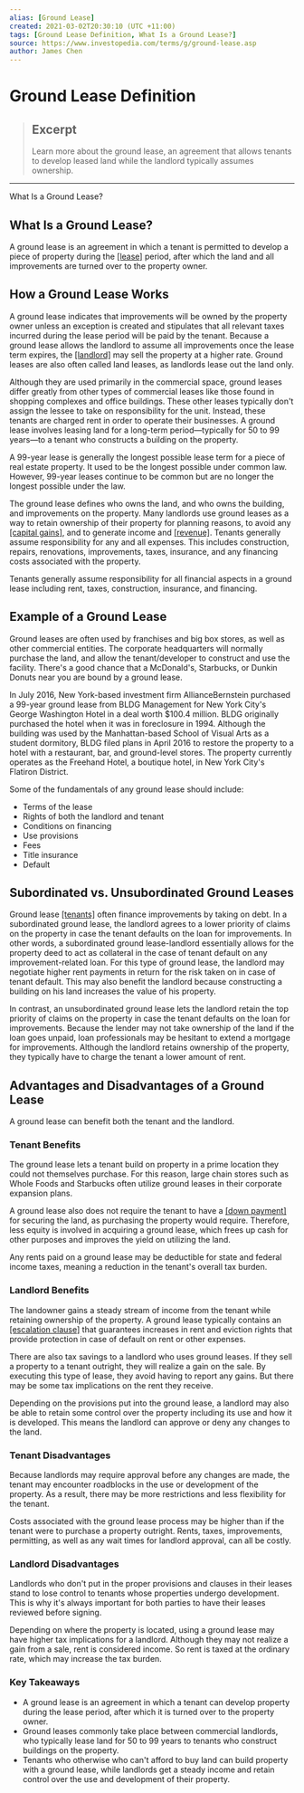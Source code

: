 ```yaml
---
alias: [Ground Lease]
created: 2021-03-02T20:30:10 (UTC +11:00)
tags: [Ground Lease Definition, What Is a Ground Lease?]
source: https://www.investopedia.com/terms/g/ground-lease.asp
author: James Chen
---
```


# Ground Lease Definition

> ## Excerpt
> Learn more about the ground lease, an agreement that allows tenants to develop leased land while the landlord typically assumes ownership.

---

What Is a Ground Lease?
## What Is a Ground Lease?

A ground lease is an agreement in which a tenant is permitted to develop a piece of property during the [[lease]](https://www.investopedia.com/terms/l/lease.asp) period, after which the land and all improvements are turned over to the property owner.

## How a Ground Lease Works

A ground lease indicates that improvements will be owned by the property owner unless an exception is created and stipulates that all relevant taxes incurred during the lease period will be paid by the tenant. Because a ground lease allows the landlord to assume all improvements once the lease term expires, the [[landlord]](https://www.investopedia.com/terms/l/landlord.asp) may sell the property at a higher rate. Ground leases are also often called land leases, as landlords lease out the land only.

Although they are used primarily in the commercial space, ground leases differ greatly from other types of commercial leases like those found in shopping complexes and office buildings. These other leases typically don't assign the lessee to take on responsibility for the unit. Instead, these tenants are charged rent in order to operate their businesses. A ground lease involves leasing land for a long-term period—typically for 50 to 99 years—to a tenant who constructs a building on the property. 

A 99-year lease is generally the longest possible lease term for a piece of real estate property. It used to be the longest possible under common law. However, 99-year leases continue to be common but are no longer the longest possible under the law. 

The ground lease defines who owns the land, and who owns the building, and improvements on the property. Many landlords use ground leases as a way to retain ownership of their property for planning reasons, to avoid any [[capital gains]](https://www.investopedia.com/terms/c/capitalgain.asp), and to generate income and [[revenue]](https://www.investopedia.com/terms/r/revenue.asp). Tenants generally assume responsibility for any and all expenses. This includes construction, repairs, renovations, improvements, taxes, insurance, and any financing costs associated with the property.

Tenants generally assume responsibility for all financial aspects in a ground lease including rent, taxes, construction, insurance, and financing.

## Example of a Ground Lease

Ground leases are often used by franchises and big box stores, as well as other commercial entities. The corporate headquarters will normally purchase the land, and allow the tenant/developer to construct and use the facility. There's a good chance that a McDonald's, Starbucks, or Dunkin Donuts near you are bound by a ground lease.

In July 2016, New York-based investment firm AllianceBernstein purchased a 99-year ground lease from BLDG Management for New York City's George Washington Hotel in a deal worth $100.4 million. BLDG originally purchased the hotel when it was in foreclosure in 1994. Although the building was used by the Manhattan-based School of Visual Arts as a student dormitory, BLDG filed plans in April 2016 to restore the property to a hotel with a restaurant, bar, and ground-level stores. The property currently operates as the Freehand Hotel, a boutique hotel, in New York City's Flatiron District.

Some of the fundamentals of any ground lease should include:

-   Terms of the lease
-   Rights of both the landlord and tenant
-   Conditions on financing
-   Use provisions
-   Fees
-   Title insurance
-   Default

## Subordinated vs. Unsubordinated Ground Leases

Ground lease [[tenants]](https://www.investopedia.com/articles/mortgages-real-estate/08/buy-rental-property.asp) often finance improvements by taking on debt. In a subordinated ground lease, the landlord agrees to a lower priority of claims on the property in case the tenant defaults on the loan for improvements. In other words, a subordinated ground lease-landlord essentially allows for the property deed to act as collateral in the case of tenant default on any improvement-related loan. For this type of ground lease, the landlord may negotiate higher rent payments in return for the risk taken on in case of tenant default. This may also benefit the landlord because constructing a building on his land increases the value of his property.

In contrast, an unsubordinated ground lease lets the landlord retain the top priority of claims on the property in case the tenant defaults on the loan for improvements. Because the lender may not take ownership of the land if the loan goes unpaid, loan professionals may be hesitant to extend a mortgage for improvements. Although the landlord retains ownership of the property, they typically have to charge the tenant a lower amount of rent.

## Advantages and Disadvantages of a Ground Lease

A ground lease can benefit both the tenant and the landlord.

### Tenant Benefits

The ground lease lets a tenant build on property in a prime location they could not themselves purchase. For this reason, large chain stores such as Whole Foods and Starbucks often utilize ground leases in their corporate expansion plans.

A ground lease also does not require the tenant to have a [[down payment]](https://www.investopedia.com/terms/d/down_payment.asp) for securing the land, as purchasing the property would require. Therefore, less equity is involved in acquiring a ground lease, which frees up cash for other purposes and improves the yield on utilizing the land.

Any rents paid on a ground lease may be deductible for state and federal income taxes, meaning a reduction in the tenant's overall tax burden.

### Landlord Benefits

The landowner gains a steady stream of income from the tenant while retaining ownership of the property. A ground lease typically contains an [[escalation clause]](https://www.investopedia.com/terms/e/escalatorclause.asp) that guarantees increases in rent and eviction rights that provide protection in case of default on rent or other expenses.

There are also tax savings to a landlord who uses ground leases. If they sell a property to a tenant outright, they will realize a gain on the sale. By executing this type of lease, they avoid having to report any gains. But there may be some tax implications on the rent they receive.

Depending on the provisions put into the ground lease, a landlord may also be able to retain some control over the property including its use and how it is developed. This means the landlord can approve or deny any changes to the land.

### Tenant Disadvantages

Because landlords may require approval before any changes are made, the tenant may encounter roadblocks in the use or development of the property. As a result, there may be more restrictions and less flexibility for the tenant.

Costs associated with the ground lease process may be higher than if the tenant were to purchase a property outright. Rents, taxes, improvements, permitting, as well as any wait times for landlord approval, can all be costly.

### Landlord Disadvantages

Landlords who don't put in the proper provisions and clauses in their leases stand to lose control to tenants whose properties undergo development. This is why it's always important for both parties to have their leases reviewed before signing.

Depending on where the property is located, using a ground lease may have higher tax implications for a landlord. Although they may not realize a gain from a sale, rent is considered income. So rent is taxed at the ordinary rate, which may increase the tax burden.

### Key Takeaways

-   A ground lease is an agreement in which a tenant can develop property during the lease period, after which it is turned over to the property owner.
-   Ground leases commonly take place between commercial landlords, who typically lease land for 50 to 99 years to tenants who construct buildings on the property.
-   Tenants who otherwise who can't afford to buy land can build property with a ground lease, while landlords get a steady income and retain control over the use and development of their property.
